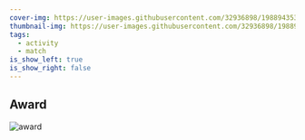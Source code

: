 ```yaml
---
cover-img: https://user-images.githubusercontent.com/32936898/198894353-b02e04e2-3a1a-4a30-9431-9248ad6b2784.jpg
thumbnail-img: https://user-images.githubusercontent.com/32936898/198894354-c4e8fc81-c9d9-4b20-9b32-01a8d0f9c8d2.jpg
tags:
  - activity
  - match
is_show_left: true
is_show_right: false
---
```


## Award

![award](https://user-images.githubusercontent.com/32936898/198894352-27b10d2e-49c0-4f86-9eed-d1238d41ebf5.jpg)
